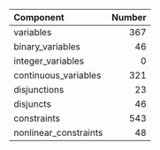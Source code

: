 | Component             |   Number |
|:----------------------|---------:|
| variables             |      367 |
| binary_variables      |       46 |
| integer_variables     |        0 |
| continuous_variables  |      321 |
| disjunctions          |       23 |
| disjuncts             |       46 |
| constraints           |      543 |
| nonlinear_constraints |       48 |